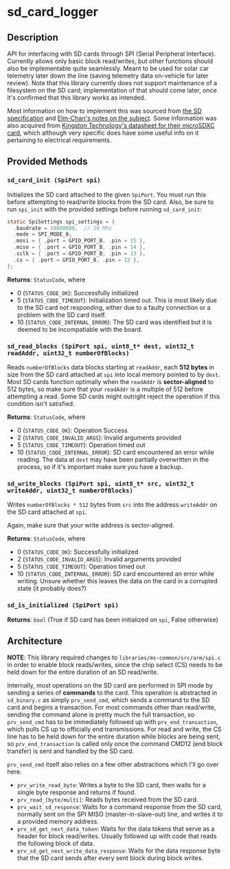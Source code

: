 <!--
General guidelines
These are just guidelines, not strict rules - document however seems best.
A README for a firmware-only project (e.g. Babydriver, MPXE, bootloader, CAN explorer) should answer the following questions:
    - What is it?
    - What problem does it solve?
    - How do I use it? (with usage examples / example commands, etc)
    - How does it work? (architectural overview)
A README for a board project (powering a hardware board, e.g. power distribution, centre console, charger, BMS carrier) should answer the following questions:
    - What is the purpose of the board?
    - What are all the things that the firmware needs to do?
    - How does it fit into the overall system?
    - How does it work? (architectural overview, e.g. what each module's purpose is or how data flows through the firmware)
-->
# sd_card_logger

## Description

API for interfacing with SD cards through SPI (Serial Peripheral Interface). Currently allows only basic block read/writes, but other functions should also be implementable quite seamlessly. Meant to be used for solar car telemetry later down the line (saving telemetry data on-vehicle for later review). Note that this library currently does not support maintenance of a filesystem on the SD card; implementation of that should come later, once it's confirmed that this library works as intended.

Most information on how to implement this was sourced from [the SD specification](https://academy.cba.mit.edu/classes/networking_communications/SD/SD.pdf) and [Elm-Chan's notes on the subject](http://elm-chan.org/docs/mmc/mmc_e.html). Some information was also acquired from [Kingston Technology's datasheet for their microSDXC card](https://www.kingston.com/datasheets/SDCIT-specsheet-64gb_jp.pdf), which although very specific does have some useful info on it pertaining to electrical requirements.

## Provided Methods
### `sd_card_init (SpiPort spi)`
Initializes the SD card attached to the given `SpiPort`. You must run this before attempting to read/write blocks from the SD card. Also, be sure to run `spi_init` with the provided settings before running `sd_card_init`:

```c
static SpiSettings spi_settings = {
  .baudrate = 10000000,  // 10 Mhz
  .mode = SPI_MODE_0,
  .mosi = { .port = GPIO_PORT_B, .pin = 15 },
  .miso = { .port = GPIO_PORT_B, .pin = 14 },
  .sclk = { .port = GPIO_PORT_B, .pin = 13 },
  .cs = { .port = GPIO_PORT_B, .pin = 12 },
};
```

**Returns**: `StatusCode`, where
- 0 (`STATUS_CODE_OK`): Successfully initialized
- 5 (`STATUS_CODE_TIMEOUT`): Initialization timed out. This is most likely due to the SD card not responding, either due to a faulty connection or a problem with the SD card itself.
- 10 (`STATUS_CODE_INTERNAL_ERROR`): The SD card was identified but it is deemed to be incompatiable with the board.

### `sd_read_blocks (SpiPort spi, uint8_t* dest, uint32_t readAddr, uint32_t numberOfBlocks)`
Reads `numberOfBlocks` data blocks starting at `readAddr`, each **512 bytes** in size from the SD card attached at `spi` into local memory pointed to by `dest`. Most SD cards function optimally when the `readAddr` is **sector-aligned** to 512 bytes, so make sure that your `readAddr` is a multiple of 512 before attempting a read. Some SD cards might outright reject the operation if this condition isn't satisfied.

**Returns**: `StatusCode`, where
- 0 (`STATUS_CODE_OK`): Operation Success
- 2 (`STATUS_CODE_INVALID_ARGS`): Invalid arguments provided
- 5 (`STATUS_CODE_TIMEOUT`): Operation timed out
- 10 (`STATUS_CODE_INTERNAL_ERROR`): SD card encountered an error while reading. The data at `dest` may have been partially overwritten in the process, so if it's important make sure you have a backup.

### `sd_write_blocks (SpiPort spi, uint8_t* src, uint32_t writeAddr, uint32_t numberOfBlocks)`
Writes `numberOfBlocks * 512` bytes from `src` into the address `writeAddr` on the SD card attached at `spi`.

Again, make sure that your write address is sector-aligned.

**Returns**: `StatusCode`, where
- 0 (`STATUS_CODE_OK`): Successfully initialized
- 2 (`STATUS_CODE_INVALID_ARGS`): Invalid arguments provided
- 5 (`STATUS_CODE_TIMEOUT`): Operation timed out
- 10 (`STATUS_CODE_INTERNAL_ERROR`): SD card encountered an error while writing. Unsure whether this leaves the data on the card in a corrupted state (it probably does?)

### `sd_is_initialized (SpiPort spi)`
**Returns**: `bool` (True if SD card has been initialized on `spi`, False otherwise)

## Architecture

**NOTE**: This library required changes to `libraries/ms-common/src/arm/spi.c` in order to enable block reads/writes, since the chip select (CS) needs to be held down for the entire duration of an SD read/write. 

Internally, most operations on the SD card are performed in SPI mode by sending a series of **commands** to the card. This operation is abstracted in `sd_binary.c` as simply `prv_send_cmd`, which sends a command to the SD card and begins a transaction. For most commands other than read/write, sending the command alone is pretty much the full transaction, so `prv_send_cmd` has to be immediately followed up with `prv_end_transaction`, which pulls CS up to officially end transmissions. For read and write, the CS line has to be held down for the entire duration while blocks are being sent, so `prv_end_transaction` is called only once the command CMD12 (end block transfer) is sent and handled by the SD card.

`prv_send_cmd` itself also relies on a few other abstractions which I'll go over here. 

- `prv_write_read_byte`: Writes a byte to the SD card, then waits for a single byte response and returns if found.
- `prv_read_[byte/multi]`: Reads bytes received from the SD card.
- `prv_wait_sd_response`: Waits for a command response from the SD card, normally sent on the SPI MISO (master-in-slave-out) line, and writes it to a provided memory address.
- `prv_sd_get_next_data_token`: Waits for the data tokens that serve as a header for block read/writes. Usually followed up with code that reads the following block of data.
- `prv_sd_get_next_write_data_response`: Waits for the data response byte that the SD card sends after every sent block during block writes.



